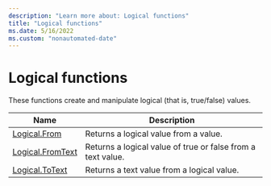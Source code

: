 ```yaml
---
description: "Learn more about: Logical functions"
title: "Logical functions"
ms.date: 5/16/2022
ms.custom: "nonautomated-date"
---
```

# Logical functions

These functions create and manipulate logical (that is, true/false) values.

|Name|Description|
|------------|---------------|
|[Logical.From](logical-from.md)|Returns a logical value from a value.|
|[Logical.FromText](logical-fromtext.md)|Returns a logical value of true or false from a text value.|
|[Logical.ToText](logical-totext.md)|Returns a text value from a logical value.|
